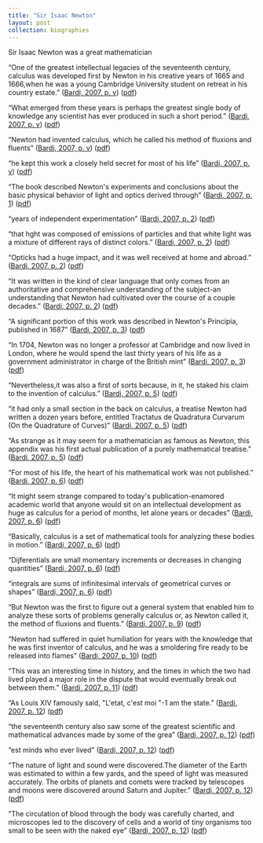 ```yaml
---
title: "Sir Isaac Newton"
layout: post
collection: biographies
---
```


Sir Isaac Newton was a great mathematician

“One of the greatest intellectual legacies of the seventeenth cen­tury, calculus was developed first by Newton in his creative years of 1665 and 1666,when he was a young Cambridge University student on retreat in his country estate.” ([Bardi, 2007, p. v](zotero://select/library/items/QU4SUXGG)) ([pdf](zotero://open-pdf/library/items/942P6QRA?page=4&annotation=3DCGWANB))

“What emerged from these years is perhaps the greatest single body of knowledge any scientist has ever produced in such a short period.” ([Bardi, 2007, p. v](zotero://select/library/items/QU4SUXGG)) ([pdf](zotero://open-pdf/library/items/942P6QRA?page=4&annotation=29DFQF96))

“Newton had invented calculus, which he called his method of fluxions and fluents” ([Bardi, 2007, p. v](zotero://select/library/items/QU4SUXGG)) ([pdf](zotero://open-pdf/library/items/942P6QRA?page=4&annotation=IWRLBWE8))

“he kept this work a closely held secret for most of his life” ([Bardi, 2007, p. v](zotero://select/library/items/QU4SUXGG)) ([pdf](zotero://open-pdf/library/items/942P6QRA?page=4&annotation=ZVWQ777C))


“The book described Newton's experiments and conclusions about the basic physical behavior of light and optics derived through” ([Bardi, 2007, p. 1](zotero://select/library/items/QU4SUXGG)) ([pdf](zotero://open-pdf/library/items/942P6QRA?page=8&annotation=QM3AX7ML))

“years of independent experimentation” ([Bardi, 2007, p. 2](zotero://select/library/items/QU4SUXGG)) ([pdf](zotero://open-pdf/library/items/942P6QRA?page=9&annotation=2ZJLIENW))

“that hght was composed of emissions of particles and that white light was a mixture of different rays of distinct colors.” ([Bardi, 2007, p. 2](zotero://select/library/items/QU4SUXGG)) ([pdf](zotero://open-pdf/library/items/942P6QRA?page=9&annotation=8U6JHNZ4))

“Opticks had a huge impact, and it was well received at home and abroad.” ([Bardi, 2007, p. 2](zotero://select/library/items/QU4SUXGG)) ([pdf](zotero://open-pdf/library/items/942P6QRA?page=9&annotation=NHP9TZUC))

“It was written in the kind of clear language that only comes from an authoritative and comprehensive understanding of the subject-an understanding that Newton had cultivated over the course of a couple decades.” ([Bardi, 2007, p. 2](zotero://select/library/items/QU4SUXGG)) ([pdf](zotero://open-pdf/library/items/942P6QRA?page=9&annotation=9MSYVH8J))

“A significant portion of this work was described in Newton's Principia, published in 1687” ([Bardi, 2007, p. 3](zotero://select/library/items/QU4SUXGG)) ([pdf](zotero://open-pdf/library/items/942P6QRA?page=10&annotation=EMBULF9M))

“In 1704, Newton was no longer a professor at Cambridge and now lived in London, where he would spend the last thirty years of his life as a government administrator in charge of the British mint” ([Bardi, 2007, p. 3](zotero://select/library/items/QU4SUXGG)) ([pdf](zotero://open-pdf/library/items/942P6QRA?page=10&annotation=Y4D8379T))

“Nevertheless,it was also a first of sorts because, in it, he staked his claim to the invention of calculus.” ([Bardi, 2007, p. 5](zotero://select/library/items/QU4SUXGG)) ([pdf](zotero://open-pdf/library/items/942P6QRA?page=12&annotation=5QNXRQ9D))

“it had only a small section in the back on calculus, a treatise Newton had written a dozen years before, entitled Tractatus de Quadratura Curvarum (On the Quadrature of Curves)” ([Bardi, 2007, p. 5](zotero://select/library/items/QU4SUXGG)) ([pdf](zotero://open-pdf/library/items/942P6QRA?page=12&annotation=YS2BX6I4))

“As strange as it may seem for a mathematician as famous as Newton, this appendix was his first actual publication of a purely mathematical treatise.” ([Bardi, 2007, p. 5](zotero://select/library/items/QU4SUXGG)) ([pdf](zotero://open-pdf/library/items/942P6QRA?page=12&annotation=T4T3WZXY))

“For most of his life, the heart of his mathematical work was not published.” ([Bardi, 2007, p. 6](zotero://select/library/items/QU4SUXGG)) ([pdf](zotero://open-pdf/library/items/942P6QRA?page=13&annotation=XVKEMUL9))

“It might seem strange compared to today's publication-enamored academic world that anyone would sit on an intellectual development as huge as calculus for a period of months, let alone years or decades” ([Bardi, 2007, p. 6](zotero://select/library/items/QU4SUXGG)) ([pdf](zotero://open-pdf/library/items/942P6QRA?page=13&annotation=RNLS8XG3))

“Basically, calculus is a set of mathematical tools for analyzing these bodies in motion.” ([Bardi, 2007, p. 6](zotero://select/library/items/QU4SUXGG)) ([pdf](zotero://open-pdf/library/items/942P6QRA?page=13&annotation=L5NSCFL7))

“Dijferentials are small momentary increments or decreases in changing quantities” ([Bardi, 2007, p. 6](zotero://select/library/items/QU4SUXGG)) ([pdf](zotero://open-pdf/library/items/942P6QRA?page=13&annotation=KMG86CRZ))

“integrals are sums of infinitesimal intervals of geometrical curves or shapes” ([Bardi, 2007, p. 6](zotero://select/library/items/QU4SUXGG)) ([pdf](zotero://open-pdf/library/items/942P6QRA?page=13&annotation=7D8N7VYU))

“But Newton was the first to figure out a general system that enabled him to analyze these sorts of problems generally­ calculus or, as Newton called it, the method of fluxions and fluents.” ([Bardi, 2007, p. 9](zotero://select/library/items/QU4SUXGG)) ([pdf](zotero://open-pdf/library/items/942P6QRA?page=16&annotation=6DBTIXSN))



“Newton had suffered in quiet humiliation for years with the knowledge that he was first inventor of calculus, and he was a smoldering fire ready to be released into flames” ([Bardi, 2007, p. 10](zotero://select/library/items/QU4SUXGG)) ([pdf](zotero://open-pdf/library/items/942P6QRA?page=17&annotation=9XZ7IHTB))

“This was an interesting time in history, and the times in which the two had lived played a major role in the dispute that would eventually break out between them.” ([Bardi, 2007, p. 11](zotero://select/library/items/QU4SUXGG)) ([pdf](zotero://open-pdf/library/items/942P6QRA?page=18&annotation=G6T77I83))

“As Louis XIV famously said, "L'etat, c'est moi "-1 am the state.” ([Bardi, 2007, p. 12](zotero://select/library/items/QU4SUXGG)) ([pdf](zotero://open-pdf/library/items/942P6QRA?page=19&annotation=9KKB7I5U))

“the seventeenth century also saw some of the greatest scientific and mathematical advances made by some of the grea” ([Bardi, 2007, p. 12](zotero://select/library/items/QU4SUXGG)) ([pdf](zotero://open-pdf/library/items/942P6QRA?page=19&annotation=2YXUHYMB))

“est minds who ever lived” ([Bardi, 2007, p. 12](zotero://select/library/items/QU4SUXGG)) ([pdf](zotero://open-pdf/library/items/942P6QRA?page=19&annotation=DH4JW6GW))

“The nature of light and sound were discovered.The diameter of the Earth was estimated to within a few yards, and the speed of light was measured accurately. The orbits of planets and comets were tracked by telescopes and moons were discovered around Saturn and Jupiter.” ([Bardi, 2007, p. 12](zotero://select/library/items/QU4SUXGG)) ([pdf](zotero://open-pdf/library/items/942P6QRA?page=19&annotation=D8LYVC8P))

“The circulation of blood through the body was carefully charted, and microscopes led to the discovery of cells and a world of tiny organisms too small to be seen with the naked eye” ([Bardi, 2007, p. 12](zotero://select/library/items/QU4SUXGG)) ([pdf](zotero://open-pdf/library/items/942P6QRA?page=19&annotation=7B7ZUC3Z))

